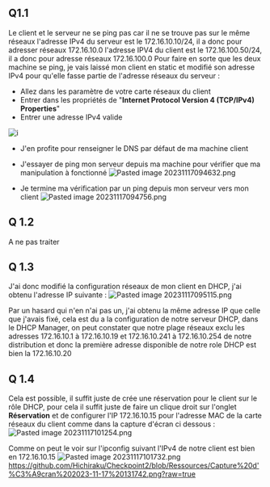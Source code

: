 ## Q1.1
Le client et le serveur ne se ping pas car il ne se trouve pas sur le même réseaux 
l'adresse IPv4 du serveur est le 172.16.10.10/24, il a donc pour adresser réseaux 172.16.10.0
l'adresse IPV4 du client est le 172.16.100.50/24, il a donc pour adresse réseaux 172.16.100.0
Pour faire en sorte que les deux machine se ping, je vais laissé mon client en static et modifié son adresse IPv4 pour qu'elle fasse partie de l'adresse réseaux du serveur :
- Allez dans les paramètre de votre carte réseaux du client
- Entrer dans les propriétés de "**Internet Protocol Version 4 (TCP/IPv4) Properties**" 
- Entrer une adresse IPv4 valide

![i](https://github.com/Hichiraku/Checkpoint2/blob/Ressources/Capture%20d'%C3%A9cran%202023-11-17%20094328.png?raw=true)
- J'en profite pour renseigner le DNS par défaut de ma machine client 

- J'essayer de ping mon serveur depuis ma machine pour vérifier que ma manipulation à fonctionné 
![Pasted image 20231117094632.png](https://github.com/Hichiraku/Checkpoint2/blob/Ressources/Capture%20d'%C3%A9cran%202023-11-17%20094753.png?raw=true)

- Je termine ma vérification par un ping depuis mon serveur vers mon client 
![Pasted image 20231117094756.png](https://github.com/Hichiraku/Checkpoint2/blob/Ressources/Capture%20d'%C3%A9cran%202023-11-17%20131713.png?raw=true)


## Q 1.2
A ne pas traiter

## Q 1.3
J'ai donc modifié la configuration réseaux de mon client en DHCP, j'ai obtenu l'adresse IP suivante :
![Pasted image 20231117095115.png](https://github.com/Hichiraku/Checkpoint2/blob/Ressources/Capture%20d'%C3%A9cran%202023-11-17%20131728.png?raw=true)

Par un hasard qui n'en n'ai pas un, j'ai obtenu la même adresse IP que celle que j'avais fixé, cela est du a la configuration de notre serveur DHCP, dans le DHCP Manager, on peut constater que notre plage réseaux exclu les adresses 172.16.10.1 à 172.16.10.19 et 172.16.10.241 à 172.16.10.254 de notre distribution et donc la première adresse disponible de notre role DHCP est bien la 172.16.10.20

## Q 1.4
Cela est possible, il suffit juste de crée une réservation pour le client sur le rôle DHCP, pour cela il suffit juste de faire un clique droit sur l'onglet **Réservation** et de configurer l'IP 172.16.10.15 pour l'adresse MAC de la carte réseaux du client comme dans la capture d'écran ci dessous :
![Pasted image 20231117101254.png](https://github.com/Hichiraku/Checkpoint2/blob/Ressources/Capture%20d'%C3%A9cran%202023-11-17%20131734.png?raw=true)

Comme on peut le voir sur l'ipconfig suivant l'IPv4 de notre client est bien en 172.16.10.15
![Pasted image 20231117101732.png](https://github.com/Hichiraku/Checkpoint2/blob/Ressources/Capture%20d'%C3%A9cran%202023-11-17%20131742.png?raw=true)https://github.com/Hichiraku/Checkpoint2/blob/Ressources/Capture%20d'%C3%A9cran%202023-11-17%20131742.png?raw=true
